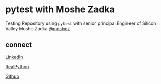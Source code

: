# pytest with  Moshe Zadka
Testing Repository using `pytest` with senior principal Engineer of Silicon Valley Moshe Zadka [@moshez](https://github.com/moshez)

## connect

[LinkedIn](https://www.linkedin.com/in/moshezadka)

[RealPython](https://realpython.com/team/mzadka/)

[Github](https://github.com/moshez)

